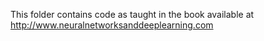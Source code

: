 This folder contains code as 
taught in the book available at 
http://www.neuralnetworksanddeeplearning.com
